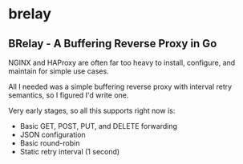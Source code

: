 # brelay

## BRelay - A Buffering Reverse Proxy in Go

NGINX and HAProxy are often far too heavy to install, configure, and maintain for simple use cases.

All I needed was a simple buffering reverse proxy with interval retry semantics, so I figured I'd write one.

Very early stages, so all this supports right now is:

 - Basic GET, POST, PUT, and DELETE forwarding
 - JSON configuration
 - Basic round-robin
 - Static retry interval (1 second)



 
